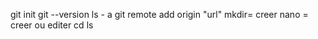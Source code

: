 git init
git --version
ls - a
git remote add origin "url"
mkdir= creer 
nano = creer ou editer 
cd
ls

